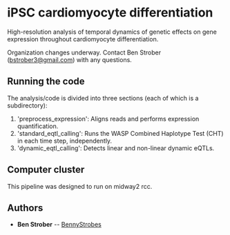 # iPSC cardiomyocyte differentiation

High-resolution analysis of temporal dynamics of genetic effects on gene expression throughout cardiomyocyte differentiation.

Organization changes underway. Contact Ben Strober (bstrober3@gmail.com) with any questions.

## Running the code

The analysis/code is divided into three sections (each of which is a subdirectory):
1. 'preprocess_expression': Aligns reads and performs expression quantification.
2. 'standard_eqtl_calling': Runs the WASP Combined Haplotype Test (CHT) in each time step, independently.
3. 'dynamic_eqtl_calling': Detects linear and non-linear dynamic eQTLs.


## Computer cluster

This pipeline was designed to run on midway2 rcc.

## Authors

* **Ben Strober** -- [BennyStrobes](https://github.com/BennyStrobes)